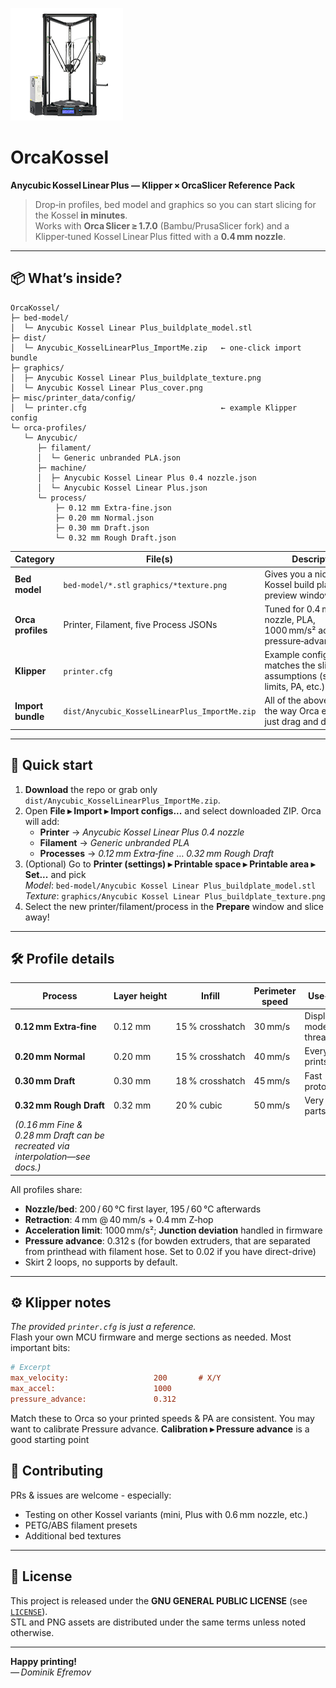 ![cover](graphics/Anycubic%20Kossel%20Linear%20Plus_cover.png)

# OrcaKossel  
**Anycubic Kossel Linear Plus — Klipper × OrcaSlicer Reference Pack**

> Drop‑in profiles, bed model and graphics so you can start slicing for the Kossel **in minutes**.  
> Works with **Orca Slicer ≥ 1.7.0** (Bambu/PrusaSlicer fork) and a Klipper‑tuned Kossel Linear Plus fitted with a **0.4 mm nozzle**.


---

## 📦 What’s inside?

```
OrcaKossel/
├─ bed-model/
│  └─ Anycubic Kossel Linear Plus_buildplate_model.stl
├─ dist/
│  └─ Anycubic_KosselLinearPlus_ImportMe.zip   ← one‑click import bundle
├─ graphics/
│  ├─ Anycubic Kossel Linear Plus_buildplate_texture.png
│  └─ Anycubic Kossel Linear Plus_cover.png
├─ misc/printer_data/config/
│  └─ printer.cfg                              ← example Klipper config
└─ orca-profiles/
   └─ Anycubic/
      ├─ filament/
      │  └─ Generic unbranded PLA.json
      ├─ machine/
      │  ├─ Anycubic Kossel Linear Plus 0.4 nozzle.json
      │  └─ Anycubic Kossel Linear Plus.json
      └─ process/
          ├─ 0.12 mm Extra‑fine.json
          ├─ 0.20 mm Normal.json
          ├─ 0.30 mm Draft.json
          └─ 0.32 mm Rough Draft.json
```

| Category | File(s) | Description |
|----------|---------|-------------|
| **Bed model** | `bed-model/*.stl` `graphics/*texture.png` | Gives you a nice textured Kossel build plate in the preview window. |
| **Orca profiles** | Printer, Filament, five Process JSONs | Tuned for 0.4 mm nozzle, PLA, 1000 mm/s² accel, pressure‑advance 0.02 s. |
| **Klipper** | `printer.cfg` | Example config that matches the slicer’s assumptions (speed limits, PA, etc.). |
| **Import bundle** | `dist/Anycubic_KosselLinearPlus_ImportMe.zip` | All of the above zipped the way Orca expects—just drag and drop. |

---

## 🚀 Quick start

1. **Download** the repo or grab only `dist/Anycubic_KosselLinearPlus_ImportMe.zip`.
2. Open **File ▸ Import ▸ Import configs...** and select downloaded ZIP.
   Orca will add:
   * **Printer** → *Anycubic Kossel Linear Plus 0.4 nozzle*  
   * **Filament** → *Generic unbranded PLA*  
   * **Processes** → *0.12 mm Extra‑fine* … *0.32 mm Rough Draft*
3. (Optional) Go to **Printer (settings) ▸ Printable space ▸ Printable area ▸ Set...** and pick  
   *Model*: `bed-model/Anycubic Kossel Linear Plus_buildplate_model.stl`  
   *Texture*: `graphics/Anycubic Kossel Linear Plus_buildplate_texture.png`
4. Select the new printer/filament/process in the **Prepare** window and slice away!

---

## 🛠️ Profile details

| Process | Layer height | Infill | Perimeter speed | Use‑case |
|---------|-------------|--------|-----------------|----------|
| **0.12 mm Extra‑fine** | 0.12 mm | 15 % crosshatch | 30 mm/s | Display models, threads |
| **0.20 mm Normal** | 0.20 mm | 15 % crosshatch | 40 mm/s | Everyday prints |
| **0.30 mm Draft** | 0.30 mm | 18 % crosshatch | 45 mm/s | Fast prototyping |
| **0.32 mm Rough Draft** | 0.32 mm | 20 % cubic | 50 mm/s | Very large parts |
| *(0.16 mm Fine & 0.28 mm Draft can be recreated via interpolation—see docs.)* |

All profiles share:

* **Nozzle/bed**: 200 / 60 °C first layer, 195 / 60 °C afterwards  
* **Retraction**: 4 mm @ 40 mm/s + 0.4 mm Z‑hop  
* **Acceleration limit**: 1000 mm/s²; **Junction deviation** handled in firmware  
* **Pressure advance**: 0.312 s (for bowden extruders, that are separated from printhead with filament hose. Set to 0.02 if you have direct-drive)  
* Skirt 2 loops, no supports by default.

---

## ⚙️ Klipper notes

*The provided `printer.cfg` is just a reference.*  
Flash your own MCU firmware and merge sections as needed. Most important bits:

```ini
# Excerpt
max_velocity:                   200       # X/Y
max_accel:                      1000
pressure_advance:               0.312
```

Match these to Orca so your printed speeds & PA are consistent.
You may want to calibrate Pressure advance. **Calibration ▸ Pressure advance** is a good starting point

## 🤝 Contributing

PRs & issues are welcome - especially:

* Testing on other Kossel variants (mini, Plus with 0.6 mm nozzle, etc.)
* PETG/ABS filament presets
* Additional bed textures

---

## 📜 License

This project is released under the **GNU GENERAL PUBLIC LICENSE** (see [`LICENSE`](LICENSE)).  
STL and PNG assets are distributed under the same terms unless noted otherwise.

---

**Happy printing!**  
*— Dominik Efremov*